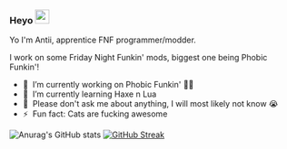 ### Heyo <a href="https://www.gautamkrishnar.com/"><img src="https://media.giphy.com/media/hvRJCLFzcasrR4ia7z/giphy.gif" width="25px" height="25px"></a>

Yo I'm Antii, apprentice FNF programmer/modder.

I work on some Friday Night Funkin' mods, biggest one being Phobic Funkin'!


- 🔭 &nbsp;I’m currently working on Phobic Funkin' 🏳️‍🌈
- 🌱 &nbsp;I’m currently learning Haxe n Lua
- 💬 &nbsp;Please don't ask me about anything, I will most likely not know 😭
- ⚡ &nbsp;Fun fact: Cats are fucking awesome



![Anurag's GitHub stats](https://github-readme-stats.vercel.app/api?username=AntiPlayzz&show_icons=true&theme=radical) [![GitHub Streak](https://github-readme-streak-stats.herokuapp.com/?user=AntiPlayzz)](https://git.io/streak-stats)
